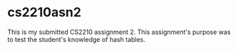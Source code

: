 # cs2210asn2
This is my submitted CS2210 assignment 2. This assignment's purpose was to test the student's knowledge of hash tables.
